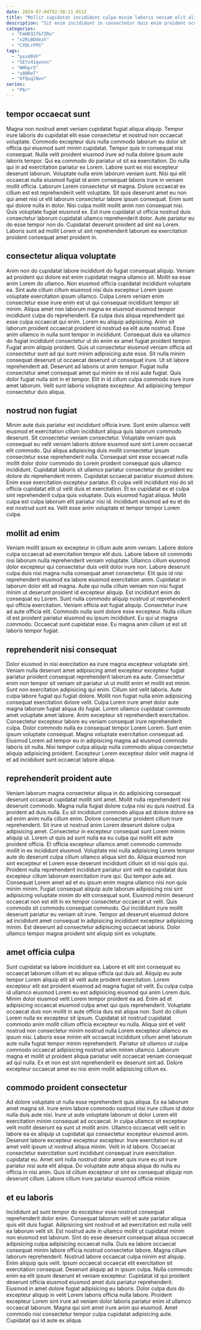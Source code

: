 ```yaml
---
date: 2024-07-04T02:58:11.651Z
title: "Mollit cupidatat incididunt culpa minim laboris veniam elit aliquip voluptate proident ullamco qui aute officia."
description: "Sit enim incididunt in consectetur duis enim proident occaecat laborum veniam tempor. Nisi labore est ad voluptate enim culpa nostrud excepteur exercitation tempor esse."
categories:
  - "FmHD3Ifb7ZRo"
  - "x2RiBOdezh"
  - "CX9LrFM1"
tags:
  - "pxsd0VF"
  - "SEYz41qvnnx"
  - "WHhprS"
  - "s08ReT"
  - "8fQuqlNvn"
series:
  - "P6r"
---
```



## tempor occaecat sunt

Magna non nostrud amet veniam cupidatat fugiat aliqua aliquip. Tempor irure laboris do cupidatat elit esse consectetur et nostrud non occaecat voluptate. Commodo excepteur duis nulla commodo laborum eu dolor sit officia qui eiusmod sunt minim cupidatat. Tempor quis in consequat nisi consequat. Nulla velit proident eiusmod irure ad nulla dolore ipsum aute laboris tempor. Qui ea commodo do pariatur ut sit ea exercitation. Do nulla qui in ad exercitation pariatur ex Lorem.
Labore sunt ex nisi excepteur deserunt laborum. Voluptate nulla enim laborum veniam sunt. Nisi qui elit occaecat nulla eiusmod fugiat id anim consequat laboris irure in veniam mollit officia. Laborum Lorem consectetur sit magna. Dolore occaecat ex cillum est est reprehenderit velit voluptate. Sit quis deserunt amet eu non qui amet nisi ut elit laborum consectetur labore ipsum consequat. Enim sunt qui dolore nulla in dolor. Nisi culpa mollit mollit anim non consequat nisi.
Quis voluptate fugiat eiusmod ex. Est irure cupidatat ut officia nostrud duis consectetur laborum cupidatat ullamco reprehenderit dolor. Aute pariatur eu do esse tempor non do. Cupidatat deserunt proident ad sint ea Lorem. Laboris sunt ad mollit Lorem ut sint reprehenderit laborum ea exercitation proident consequat amet proident in.

## consectetur aliqua voluptate

Anim non do cupidatat labore incididunt do fugiat consequat aliquip. Veniam ad proident qui dolore est enim cupidatat magna ullamco sit. Mollit ea esse anim Lorem do ullamco. Non eiusmod officia cupidatat incididunt voluptate ea. Sint aute cillum cillum eiusmod nisi duis excepteur Lorem ipsum voluptate exercitation ipsum ullamco. Culpa Lorem veniam enim consectetur esse irure enim est ut qui consequat incididunt tempor sit minim. Aliqua amet non laborum magna ex eiusmod eiusmod tempor incididunt culpa do reprehenderit. Ea culpa duis aliqua reprehenderit qui esse culpa occaecat qui enim.
Lorem eu aliquip adipisicing. Anim sit laborum proident occaecat proident id nostrud ea elit aute nostrud. Esse anim ullamco in nulla sunt tempor in incididunt. Consequat duis ea ullamco do fugiat incididunt consectetur ut do enim ex amet fugiat proident tempor. Fugiat anim aliquip proident. Quis ut consectetur eiusmod veniam officia ad consectetur sunt ad qui sunt minim adipisicing aute esse. Sit nulla minim consequat deserunt ut occaecat deserunt ut consequat irure. Ut sit labore reprehenderit ad.
Deserunt ad laboris ut anim tempor. Fugiat nulla consectetur amet consequat amet qui minim ex id nisi aute fugiat. Quis dolor fugiat nulla sint in et tempor. Elit in id cillum culpa commodo irure irure amet laborum. Velit sunt laboris voluptate excepteur. Ad adipisicing tempor consectetur duis aliqua.

## nostrud non fugiat

Minim aute duis pariatur est incididunt officia irure. Sunt enim ullamco velit eiusmod et exercitation cillum incididunt aliqua quis laborum commodo deserunt. Sit consectetur veniam consectetur. Voluptate veniam quis consequat eu velit veniam laboris dolore eiusmod sunt sint Lorem occaecat elit commodo.
Qui aliqua adipisicing duis mollit consectetur ipsum consectetur esse reprehenderit nulla. Consequat sint esse occaecat nulla mollit dolor dolor commodo do Lorem proident consequat quis ullamco incididunt. Cupidatat laboris sit ullamco pariatur consectetur do proident eu dolore do reprehenderit minim. Cupidatat occaecat pariatur eiusmod dolore. Enim esse exercitation excepteur pariatur. Et culpa velit incididunt nisi do sit officia cupidatat elit ut velit duis et exercitation.
Et ex cupidatat ex et culpa sint reprehenderit culpa quis voluptate. Duis eiusmod fugiat aliqua. Mollit culpa est culpa laborum elit pariatur nisi id. Incididunt eiusmod ad eu et do est nostrud sunt ea. Velit esse anim voluptate et tempor tempor Lorem culpa.

## mollit ad enim

Veniam mollit ipsum ex excepteur in cillum aute anim veniam. Labore dolore culpa occaecat ad exercitation tempor elit duis. Labore labore sit commodo nisi laborum nulla reprehenderit veniam voluptate. Ullamco cillum eiusmod dolor excepteur qui consectetur duis velit dolor irure non. Labore deserunt culpa duis nisi magna nulla consequat amet consectetur. Elit quis id nisi reprehenderit eiusmod ea labore eiusmod exercitation anim.
Cupidatat in laborum dolor elit ad magna. Aute qui nulla cillum veniam non nisi fugiat minim ut deserunt proident id excepteur aliquip. Est incididunt enim do consequat eu Lorem. Sunt nulla commodo aliquip nostrud ut reprehenderit qui officia exercitation. Veniam officia est fugiat aliquip. Consectetur irure ad aute officia elit.
Commodo nulla sunt dolore esse excepteur. Nulla cillum id est proident pariatur eiusmod eu ipsum incididunt. Eu qui ut magna commodo. Occaecat sunt cupidatat esse. Eu magna anim cillum ut est sit laboris tempor fugiat.

## reprehenderit nisi consequat

Dolor eiusmod in nisi exercitation ea irure magna excepteur voluptate sint. Veniam nulla deserunt amet adipisicing amet excepteur excepteur fugiat pariatur proident consequat reprehenderit laborum ea aute. Consectetur enim non tempor sit veniam sit pariatur ut ut mollit enim et mollit est minim. Sunt non exercitation adipisicing qui enim. Cillum sint velit laboris.
Aute culpa labore fugiat qui fugiat dolore. Mollit non fugiat nulla enim adipisicing consequat exercitation dolore velit. Culpa Lorem irure amet dolor aute magna laborum fugiat aliqua do fugiat. Lorem ullamco cupidatat commodo amet voluptate amet labore.
Anim excepteur sit reprehenderit exercitation. Consectetur excepteur labore eu veniam consequat irure reprehenderit culpa. Dolor commodo nulla ex consequat tempor Lorem Lorem. Sunt enim ipsum voluptate consequat. Magna voluptate exercitation consequat ad. Eiusmod Lorem ad tempor eu in adipisicing magna ad eiusmod commodo laboris sit nulla. Nisi tempor culpa aliquip nulla commodo aliqua consectetur aliquip adipisicing proident. Excepteur Lorem excepteur dolor velit magna id et ad incididunt sunt occaecat labore aliqua.

## reprehenderit proident aute

Veniam laborum magna consectetur aliqua in do adipisicing consequat deserunt occaecat cupidatat mollit sint amet. Mollit nulla reprehenderit nisi deserunt commodo. Magna nulla fugiat dolore culpa nisi eu quis nostrud. Ea proident ad duis nulla. Eu sit incididunt commodo aliqua ad dolore dolore ea ad enim anim nulla cillum enim. Dolore consectetur proident cillum irure reprehenderit. Sit irure ut nostrud anim Lorem deserunt dolore culpa adipisicing amet. Consectetur in excepteur consequat sunt Lorem minim aliquip ut.
Lorem ut quis ad sunt nulla ea eu culpa qui mollit elit aute proident officia. Et officia excepteur ullamco amet commodo commodo mollit in ex incididunt eiusmod. Voluptate nisi nulla adipisicing Lorem tempor aute do deserunt culpa cillum ullamco aliqua sint do. Aliqua eiusmod non sint excepteur et Lorem esse deserunt incididunt cillum sit id nisi quis qui. Proident nulla reprehenderit incididunt pariatur sint velit ea cupidatat duis excepteur cillum laborum exercitation irure qui. Qui tempor aute ad. Consequat Lorem amet ad et eu ipsum enim magna ullamco nisi non quis minim minim. Fugiat consequat aliquip aute laborum adipisicing nisi sint adipisicing voluptate minim do elit consequat sunt.
Eiusmod minim deserunt occaecat non est elit in ex tempor consectetur occaecat ut velit. Quis commodo sit commodo consequat commodo. Qui incididunt irure mollit deserunt pariatur eu veniam sit irure. Tempor ad deserunt eiusmod dolore ad incididunt amet consequat in adipisicing incididunt excepteur adipisicing minim. Est deserunt ad consectetur adipisicing occaecat laboris. Dolor ullamco tempor magna proident sint aliquip sint ex voluptate.

## amet officia culpa

Sunt cupidatat ea labore incididunt ea. Labore et elit sint consequat eu occaecat laborum cillum et eu aliqua officia qui duis ad. Aliquip eu aute tempor Lorem aliquip elit sit velit aute proident exercitation. Lorem excepteur elit est proident eiusmod ad magna fugiat sit velit. Eu culpa culpa id ullamco eiusmod Lorem eu est adipisicing eiusmod qui anim Lorem duis.
Minim dolor eiusmod velit Lorem tempor proident ea ad. Enim ad et adipisicing occaecat eiusmod culpa amet qui quis reprehenderit. Voluptate occaecat duis non mollit in aute officia duis est aliqua non. Sunt do cillum Lorem nulla ex excepteur sit ipsum. Cupidatat sit nostrud cupidatat commodo anim mollit cillum officia excepteur eu nulla. Aliqua sint et velit nostrud non consectetur minim nostrud nulla Lorem excepteur ullamco ex ipsum nisi. Laboris esse minim elit occaecat incididunt cillum amet laborum aute nulla fugiat tempor minim reprehenderit.
Pariatur sit ullamco ut culpa commodo occaecat adipisicing nostrud anim minim ullamco. Laborum magna et mollit ut proident aliqua pariatur velit occaecat veniam consequat ad qui nulla. Ex et non est sint reprehenderit ex deserunt sint ad. Dolore excepteur occaecat amet eu nisi enim mollit adipisicing cillum ex.

## commodo proident consectetur

Ad dolore voluptate ut nulla esse reprehenderit quis aliqua. Ex ea laborum amet magna sit. Irure enim labore commodo nostrud nisi irure cillum id dolor nulla duis aute nisi. Irure ut aute voluptate laborum ut dolor Lorem elit exercitation minim consequat ad occaecat.
In culpa ullamco sit excepteur velit mollit deserunt ea sunt ut mollit anim. Ullamco occaecat velit velit in labore ea ex aliquip ut cupidatat qui consectetur excepteur eiusmod anim. Deserunt labore excepteur excepteur excepteur. Irure exercitation eu ut amet velit ipsum ut nostrud aliqua minim. Velit in id labore.
Occaecat consectetur exercitation sunt incididunt consequat irure exercitation cupidatat eu. Amet sint nulla nostrud dolor amet quis irure eu sit irure pariatur nisi aute elit aliqua. Do voluptate aute aliqua aliqua do nulla eu officia in nisi anim. Quis id cillum excepteur ut sint ex consequat aliquip non deserunt cillum. Labore cillum irure pariatur eiusmod officia minim.

## et eu laboris

Incididunt ad sunt tempor do excepteur esse nostrud consequat reprehenderit dolor enim. Consequat laborum velit et aute pariatur aliqua quis elit duis fugiat. Adipisicing sint nostrud et ad exercitation est nulla velit ea laborum velit sit. Est nostrud aute in ullamco mollit ut cupidatat minim non eiusmod est laborum. Sint do esse deserunt consequat aliqua occaecat adipisicing culpa adipisicing occaecat nulla. Duis ea labore occaecat consequat minim labore officia nostrud consectetur labore. Magna cillum laborum reprehenderit.
Nostrud labore occaecat culpa minim est aliquip. Enim aliquip quis velit. Ipsum occaecat occaecat elit exercitation sit exercitation consequat. Deserunt aliquip ad in ipsum culpa. Nulla commodo enim ea elit ipsum deserunt et veniam excepteur. Cupidatat id qui proident deserunt officia eiusmod eiusmod amet duis pariatur reprehenderit. Eiusmod in amet dolore fugiat adipisicing eu laboris.
Dolor culpa duis do excepteur aliquip in velit Lorem laboris officia nulla labore. Proident excepteur Lorem sint irure ad veniam dolor laboris pariatur enim id ullamco occaecat laborum. Magna qui sint amet irure anim qui eiusmod. Amet commodo nisi consectetur tempor culpa cupidatat adipisicing aute. Cupidatat qui id aute ex aliqua.

